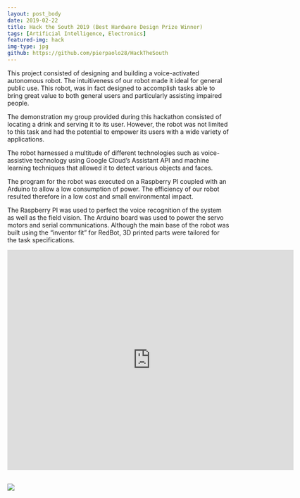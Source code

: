 ```yaml
---
layout: post_body
date: 2019-02-22
title: Hack the South 2019 (Best Hardware Design Prize Winner)
tags: [Artificial Intelligence, Electronics]
featured-img: hack
img-type: jpg
github: https://github.com/pierpaolo28/HackTheSouth
---
```


This project consisted of designing and building a voice-activated autonomous robot. The intuitiveness of our robot made it ideal for general public use. This robot, was in fact designed to accomplish tasks able to bring great value to both general users and particularly assisting impaired people.

The demonstration my group provided during this hackathon consisted of locating a drink and serving it to its user. However, the robot was not limited to this task and had the potential to empower its users with a wide variety of applications.

The robot harnessed a multitude of different technologies such as voice-assistive technology using Google Cloud’s Assistant API and machine learning techniques that allowed it to detect various objects and faces.

The program for the robot was executed on a Raspberry PI coupled with an Arduino to allow a low consumption of power. The efficiency of our robot resulted therefore in a low cost and small environmental impact.

The Raspberry PI was used to perfect the voice recognition of the system as well as the field vision. The Arduino board was used to power the servo motors and serial communications. Although the main base of the robot was built using the “inventor fit” for RedBot, 3D printed parts were tailored for the task specifications.

<div class="wrapper" style="text-align:center">
  <iframe
    class="vidio"
    width="650"
    height="500"
    src="https://www.youtube.com/embed/wRi87pQcaOA?rel=0"
    frameborder="0"
    allowfullscreen
  >
  </iframe>
</div>
<br>

![](/assets/img/posts/hack_robot.jpg)

